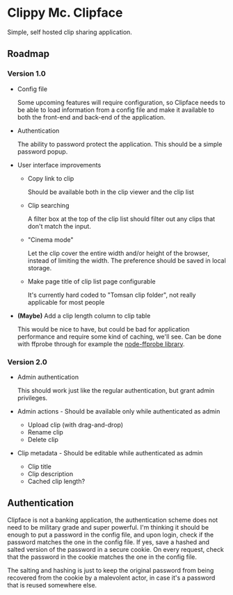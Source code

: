 # Clippy Mc. Clipface

Simple, self hosted clip sharing application.

## Roadmap

### Version 1.0

- Config file

  Some upcoming features will require configuration, so Clipface needs to be
  able to load information from a config file and make it available to both
  the front-end and back-end of the application.

- Authentication

  The ability to password protect the application. This should be a simple
  password popup.

- User interface improvements

  - Copy link to clip

    Should be available both in the clip viewer and the clip list

  - Clip searching

    A filter box at the top of the clip list should filter out any clips
    that don't match the input.

  - "Cinema mode"

    Let the clip cover the entire width and/or height of the browser,
    instead of limiting the width. The preference should be saved in local
    storage.

  - Make page title of clip list page configurable

    It's currently hard coded to "Tomsan clip folder", not really applicable
    for most people

- **(Maybe)** Add a clip length column to clip table

  This would be nice to have, but could be bad for application performance
  and require some kind of caching, we'll see. Can be done with ffprobe
  through for example the [node-ffprobe library][1].

### Version 2.0

- Admin authentication

  This should work just like the regular authentication, but grant admin
  privileges.

- Admin actions - Should be available only while authenticated as admin

  - Upload clip (with drag-and-drop)
  - Rename clip
  - Delete clip

- Clip metadata - Should be editable while authenticated as admin
  - Clip title
  - Clip description
  - Cached clip length?

## Authentication

Clipface is not a banking application, the authentication scheme does not
need to be military grade and super powerful. I'm thinking it should be
enough to put a password in the config file, and upon login, check if the
password matches the one in the config file. If yes, save a hashed and
salted version of the password in a secure cookie. On every request, check
that the password in the cookie matches the one in the config file.

The salting and hashing is just to keep the original password from being
recovered from the cookie by a malevolent actor, in case it's a password
that is reused somewhere else.

[1]: https://github.com/ListenerApproved/node-ffprobe
